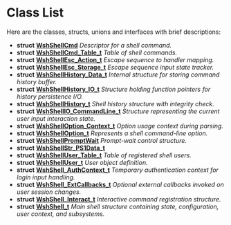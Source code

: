 
# Class List


Here are the classes, structs, unions and interfaces with brief descriptions:

* **struct** [**WshShellCmd**](structWshShellCmd.md) _Descriptor for a shell command._     
* **struct** [**WshShellCmd\_Table\_t**](structWshShellCmd__Table__t.md) _Table of shell commands._     
* **struct** [**WshShellEsc\_Action\_t**](structWshShellEsc__Action__t.md) _Escape sequence to handler mapping._     
* **struct** [**WshShellEsc\_Storage\_t**](structWshShellEsc__Storage__t.md) _Escape sequence input state tracker._     
* **struct** [**WshShellHistory\_Data\_t**](structWshShellHistory__Data__t.md) _Internal structure for storing command history buffer._     
* **struct** [**WshShellHistory\_IO\_t**](structWshShellHistory__IO__t.md) _Structure holding function pointers for history persistence I/O._     
* **struct** [**WshShellHistory\_t**](structWshShellHistory__t.md) _Shell history structure with integrity check._     
* **struct** [**WshShellIO\_CommandLine\_t**](structWshShellIO__CommandLine__t.md) _Structure representing the current user input interaction state._     
* **struct** [**WshShellOption\_Context\_t**](structWshShellOption__Context__t.md) _Option usage context during parsing._     
* **struct** [**WshShellOption\_t**](structWshShellOption__t.md) _Represents a shell command-line option._     
* **struct** [**WshShellPromptWait**](structWshShellPromptWait.md) _Prompt-wait control structure._     
* **struct** [**WshShellStr\_PS1Data\_t**](structWshShellStr__PS1Data__t.md)     
* **struct** [**WshShellUser\_Table\_t**](structWshShellUser__Table__t.md) _Table of registered shell users._     
* **struct** [**WshShellUser\_t**](structWshShellUser__t.md) _User object definition._     
* **struct** [**WshShell\_AuthContext\_t**](structWshShell__AuthContext__t.md) _Temporary authentication context for login input handling._     
* **struct** [**WshShell\_ExtCallbacks\_t**](structWshShell__ExtCallbacks__t.md) _Optional external callbacks invoked on user session changes._     
* **struct** [**WshShell\_Interact\_t**](structWshShell__Interact__t.md) _Interactive command registration structure._     
* **struct** [**WshShell\_t**](structWshShell__t.md) _Main shell structure containing state, configuration, user context, and subsystems._     

